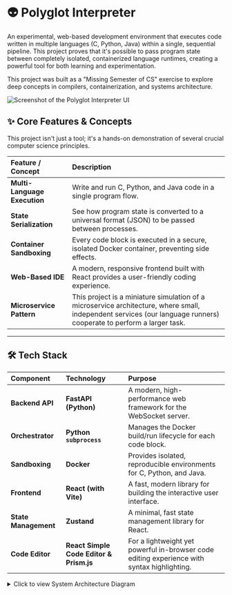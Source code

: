 # 👽 Polyglot Interpreter

An experimental, web-based development environment that executes code written in multiple languages (C, Python, Java) within a single, sequential pipeline. This project proves that it's possible to pass program state between completely isolated, containerized language runtimes, creating a powerful tool for both learning and experimentation.

This project was built as a "Missing Semester of CS" exercise to explore deep concepts in compilers, containerization, and systems architecture.

![Screenshot of the Polyglot Interpreter UI](https://i.imgur.com/7s1tP8v.png)

## ✨ Core Features & Concepts

This project isn't just a tool; it's a hands-on demonstration of several crucial computer science principles.

| Feature / Concept | Description |
| :--- | :--- |
| **Multi-Language Execution** | Write and run C, Python, and Java code in a single program flow. |
| **State Serialization** | See how program state is converted to a universal format (JSON) to be passed between processes. |
| **Container Sandboxing** | Every code block is executed in a secure, isolated Docker container, preventing side effects. |
| **Web-Based IDE** | A modern, responsive frontend built with React provides a user-friendly coding experience. |
| **Microservice Pattern** | This project is a miniature simulation of a microservice architecture, where small, independent services (our language runners) cooperate to perform a larger task. |

---

## 🛠️ Tech Stack

| Component | Technology | Purpose |
| :--- | :--- | :--- |
| **Backend API** | **FastAPI (Python)** | A modern, high-performance web framework for the WebSocket server. |
| **Orchestrator** | **Python `subprocess`** | Manages the Docker build/run lifecycle for each code block. |
| **Sandboxing** | **Docker** | Provides isolated, reproducible environments for C, Python, and Java. |
| **Frontend** | **React (with Vite)** | A fast, modern library for building the interactive user interface. |
| **State Management** | **Zustand** | A minimal, fast state management library for React. |
| **Code Editor** | **React Simple Code Editor & Prism.js** | For a lightweight yet powerful in-browser code editing experience with syntax highlighting. |

<details>
<summary>Click to view System Architecture Diagram</summary>

```mermaid
graph TD
    subgraph Browser
        A[React Web IDE] -- Polyglot Code (WebSocket) --> B;
    end

    subgraph Server
        B(Python Orchestrator);
        B -- 1. C Code --> C{Docker Container (GCC)};
        C -- 2. JSON State (stdout) --> B;
        B -- 3. Python Code + JSON State --> D{Docker Container (Python)};
        D -- 4. JSON State (stdout) --> B;
        B -- 5. Java Code + JSON State --> E{Docker Container (OpenJDK)};
        E -- 6. Final Output (stdout) --> B;
    end

    B -- Real-time Logs (WebSocket) --> A;
</details>
Of course. Here is the complete and detailed README in a single markdown block for you to copy and paste.

Markdown

# 👽 Polyglot Interpreter

An experimental, web-based development environment that executes code written in multiple languages (C, Python, Java) within a single, sequential pipeline. This project proves that it's possible to pass program state between completely isolated, containerized language runtimes, creating a powerful tool for both learning and experimentation.

This project was built as a "Missing Semester of CS" exercise to explore deep concepts in compilers, containerization, and systems architecture.

![Screenshot of the Polyglot Interpreter UI](https://i.imgur.com/7s1tP8v.png)

## ✨ Core Features & Concepts

This project isn't just a tool; it's a hands-on demonstration of several crucial computer science principles.

| Feature / Concept | Description |
| :--- | :--- |
| **Multi-Language Execution** | Write and run C, Python, and Java code in a single program flow. |
| **State Serialization** | See how program state is converted to a universal format (JSON) to be passed between processes. |
| **Container Sandboxing** | Every code block is executed in a secure, isolated Docker container, preventing side effects. |
| **Web-Based IDE** | A modern, responsive frontend built with React provides a user-friendly coding experience. |
| **Microservice Pattern** | This project is a miniature simulation of a microservice architecture, where small, independent services (our language runners) cooperate to perform a larger task. |

---

## 🛠️ Tech Stack

| Component | Technology | Purpose |
| :--- | :--- | :--- |
| **Backend API** | **FastAPI (Python)** | A modern, high-performance web framework for the WebSocket server. |
| **Orchestrator** | **Python `subprocess`** | Manages the Docker build/run lifecycle for each code block. |
| **Sandboxing** | **Docker** | Provides isolated, reproducible environments for C, Python, and Java. |
| **Frontend** | **React (with Vite)** | A fast, modern library for building the interactive user interface. |
| **State Management** | **Zustand** | A minimal, fast state management library for React. |
| **Code Editor** | **React Simple Code Editor & Prism.js** | For a lightweight yet powerful in-browser code editing experience with syntax highlighting. |

<details>
<summary>Click to view System Architecture Diagram</summary>

```mermaid
graph TD
    subgraph Browser
        A[React Web IDE] -- Polyglot Code (WebSocket) --> B;
    end

    subgraph Server
        B(Python Orchestrator);
        B -- 1. C Code --> C{Docker Container (GCC)};
        C -- 2. JSON State (stdout) --> B;
        B -- 3. Python Code + JSON State --> D{Docker Container (Python)};
        D -- 4. JSON State (stdout) --> B;
        B -- 5. Java Code + JSON State --> E{Docker Container (OpenJDK)};
        E -- 6. Final Output (stdout) --> B;
    end

    B -- Real-time Logs (WebSocket) --> A;
</details>

🚀 Getting Started
Follow these instructions to get the project running on your local machine.

Prerequisites
Docker Desktop: Must be installed and running.

Node.js & npm: v18 or later.

Python: v3.8 or later.

Git: For cloning the repository.

Installation & Setup
Clone the repository:

Bash

git clone [https://github.com/YOUR_USERNAME/polyglot-interpreter.git](https://github.com/YOUR_USERNAME/polyglot-interpreter.git)
cd polyglot-interpreter
Setup the Backend (Terminal 1):

Bash

cd backend

# Install Python dependencies
pip install -r requirements.txt

# Run the FastAPI server
uvicorn server:app --reload
The backend will be running at http://localhost:8000.

Setup the Frontend (Terminal 2):

Bash

cd frontend

# Install Node.js dependencies
npm install

# Run the Vite development server
npm run dev
The frontend will be available at http://localhost:5173.

Launch the App!
Open your web browser and navigate to http://localhost:5173.

📝 How It Works: The Polyglot Contract
To write your own programs, your code must follow a simple contract:

Language Blocks: Each block must start with ::lang (e.g., ::c, ::py, ::java).

Initial State: The first block (usually C) is responsible for creating the initial state and printing it to standard output (stdout) as a JSON-compatible string.

State Passing: Subsequent blocks receive the state from the previous block as a single command-line argument (argv). They must perform their logic and print the new state to stdout as a complete JSON string to pass it to the next block.

🌟 Future Enhancements
Add More Languages: Incorporate runners for Go, Rust, and JavaScript (Node.js).

Error Highlighting: Improve the editor to show syntax errors.

State Inspector: A UI panel to visualize the JSON state object as it changes between steps.

User Accounts: Allow users to save and share their polyglot scripts.